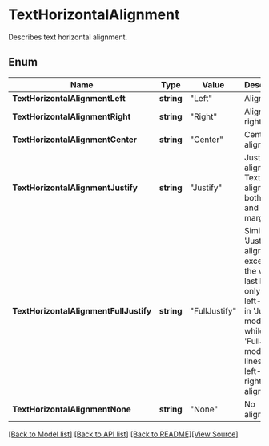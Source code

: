 # TextHorizontalAlignment
Describes text horizontal alignment.

## Enum
Name | Type | Value | Description
------------ | ------------- | ------------- | -------------
**TextHorizontalAlignmentLeft** | **string** | "Left" | Align to left.
**TextHorizontalAlignmentRight** | **string** | "Right" | Align to right.
**TextHorizontalAlignmentCenter** | **string** | "Center" | Center alignment.
**TextHorizontalAlignmentJustify** | **string** | "Justify" | Justify alignment. Text will be aligned on both left and right margins.
**TextHorizontalAlignmentFullJustify** | **string** | "FullJustify" | Similar to 'Justify' alignment, except that the very last line will only be left-aligned in 'Justify' mode, while in 'FullJustify' mode all lines will be left- and right-aligned.
**TextHorizontalAlignmentNone** | **string** | "None" | No alignment.

[[Back to Model list]](../README.md#documentation-for-models) [[Back to API list]](../README.md#documentation-for-api-endpoints) [[Back to README]](../README.md)[[View Source]](../text_horizontal_alignment.go)


